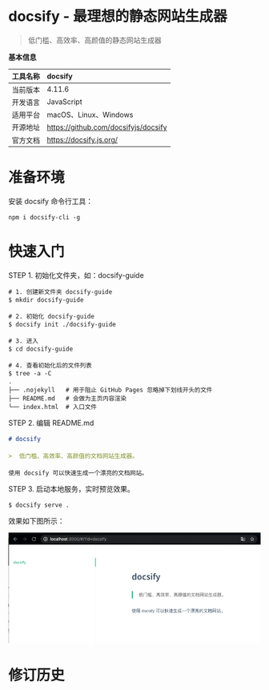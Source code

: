 # docsify - 最理想的静态网站生成器

> 低门槛、高效率、高颜值的静态网站生成器





**基本信息**

| 工具名称 | docsify                              |
| :------- | :----------------------------------- |
| 当前版本 | 4.11.6                               |
| 开发语言 | JavaScript                           |
| 适用平台 | macOS、Linux、Windows                |
| 开源地址 | https://github.com/docsifyjs/docsify |
| 官方文档 | https://docsify.js.org/              |



# 准备环境

安装 docsify 命令行工具：

```shell
npm i docsify-cli -g
```

# 快速入门

STEP 1. 初始化文件夹，如：docsify-guide

```shell
# 1. 创建新文件夹 docsify-guide
$ mkdir docsify-guide

# 2. 初始化 docsify-guide
$ docsify init ./docsify-guide

# 3. 进入
$ cd docsify-guide

# 4. 查看初始化后的文件列表
$ tree -a -C
.
├── .nojekyll   # 用于阻止 GitHub Pages 忽略掉下划线开头的文件
├── README.md   # 会做为主页内容渲染
└── index.html  # 入口文件
```

STEP 2. 编辑 README.md

```md
# docsify 

>  低门槛、高效率、高颜值的文档网站生成器。

使用 docsify 可以快速生成一个漂亮的文档网站。
```



STEP 3. 启动本地服务，实时预览效果。

```shell
$ docsify serve .
```

效果如下图所示：

![image-20200930153104881](imgs/image-20200930153104881.png)



# 修订历史